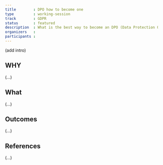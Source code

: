 ```yaml
---
title        : DPO how to become one
type         : working-session
track        : GDPR
status       : featured
description  : What is the best way to become an DPO (Data Protection Officer)
organizers   :
participants :
---
```


(add intro)

## WHY

(...)

## What

(...)

## Outcomes

(...)

## References

(...)
